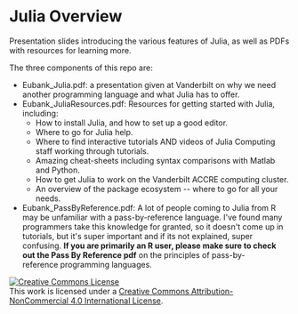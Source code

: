 
Julia Overview
==============

Presentation slides introducing the various features of Julia, as well as PDFs with resources for learning more.

The three components of this repo are:
- Eubank_Julia.pdf: a presentation given at Vanderbilt on why we need another programming language and what Julia has to offer.
- Eubank_JuliaResources.pdf: Resources for getting started with Julia, including:
    - How to install Julia, and how to set up a good editor.  
    - Where to go for Julia help.
    - Where to find interactive tutorials AND videos of Julia Computing staff working through tutorials.
    - Amazing cheat-sheets including syntax comparisons with Matlab and Python.
    - How to get Julia to work on the Vanderbilt ACCRE computing cluster.
    - An overview of the package ecosystem -- where to go for all your needs.
- Eubank_PassByReference.pdf: A lot of people coming to Julia from R may be unfamiliar with a pass-by-reference language. I've found many programmers take this knowledge for granted, so it doesn't come up in tutorials, but it's super important and if its not explained, super confusing. **If you are primarily an R user, please make sure to check out the Pass By Reference pdf** on the principles of pass-by-reference programming languages. 

<a rel="license" href="http://creativecommons.org/licenses/by-nc/4.0/"><img alt="Creative Commons License" style="border-width:0" src="https://i.creativecommons.org/l/by-nc/4.0/88x31.png" /></a><br />This work is licensed under a <a rel="license" href="http://creativecommons.org/licenses/by-nc/4.0/">Creative Commons Attribution-NonCommercial 4.0 International License</a>.
